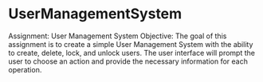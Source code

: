 # UserManagementSystem
Assignment: User Management System Objective: The goal of this assignment is to create a simple User Management System with the ability to create, delete, lock, and unlock users. The user interface will prompt the user to choose an action and provide the necessary information for each operation.
